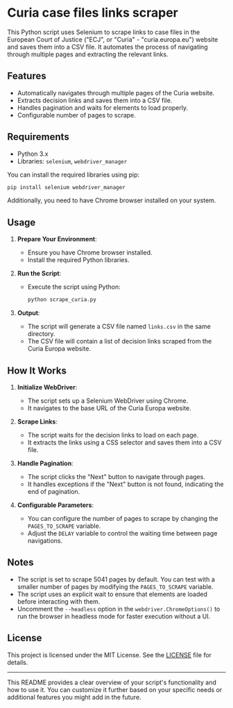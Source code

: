 # Curia case files links scraper

This Python script uses Selenium to scrape links to case files in the European Court of Justice ("ECJ", or "Curia" - "curia.europa.eu") website and saves them into a CSV file. It automates the process of navigating through multiple pages and extracting the relevant links.

## Features

- Automatically navigates through multiple pages of the Curia website.
- Extracts decision links and saves them into a CSV file.
- Handles pagination and waits for elements to load properly.
- Configurable number of pages to scrape.

## Requirements

- Python 3.x
- Libraries: `selenium`, `webdriver_manager`

You can install the required libraries using pip:

```bash
pip install selenium webdriver_manager
```

Additionally, you need to have Chrome browser installed on your system.

## Usage

1. **Prepare Your Environment**:
   - Ensure you have Chrome browser installed.
   - Install the required Python libraries.

2. **Run the Script**:
   - Execute the script using Python:

     ```bash
     python scrape_curia.py
     ```

3. **Output**:
   - The script will generate a CSV file named `links.csv` in the same directory.
   - The CSV file will contain a list of decision links scraped from the Curia Europa website.

## How It Works

1. **Initialize WebDriver**:
   - The script sets up a Selenium WebDriver using Chrome.
   - It navigates to the base URL of the Curia Europa website.

2. **Scrape Links**:
   - The script waits for the decision links to load on each page.
   - It extracts the links using a CSS selector and saves them into a CSV file.

3. **Handle Pagination**:
   - The script clicks the "Next" button to navigate through pages.
   - It handles exceptions if the "Next" button is not found, indicating the end of pagination.

4. **Configurable Parameters**:
   - You can configure the number of pages to scrape by changing the `PAGES_TO_SCRAPE` variable.
   - Adjust the `DELAY` variable to control the waiting time between page navigations.

## Notes

- The script is set to scrape 5041 pages by default. You can test with a smaller number of pages by modifying the `PAGES_TO_SCRAPE` variable.
- The script uses an explicit wait to ensure that elements are loaded before interacting with them.
- Uncomment the `--headless` option in the `webdriver.ChromeOptions()` to run the browser in headless mode for faster execution without a UI.

## License

This project is licensed under the MIT License. See the [LICENSE](LICENSE) file for details.

---

This README provides a clear overview of your script's functionality and how to use it. You can customize it further based on your specific needs or additional features you might add in the future.
